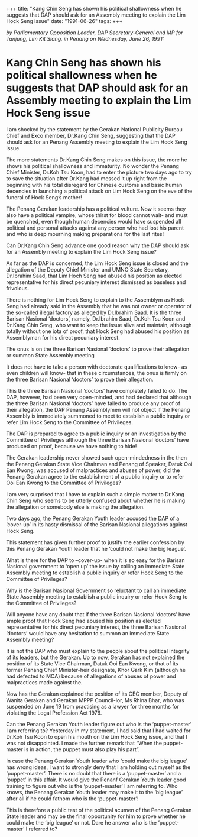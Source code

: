 +++ 
title: "Kang Chin Seng has shown his political shallowness when he suggests that DAP should ask for an Assembly meeting to explain the Lim Hock Seng issue"
date: "1991-06-26"
tags:
+++

_by Parliamentary Opposition Leader, DAP Secretary-General and MP for Tanjung, Lim Kit Siang, in Penang on Wednesday, June 26, 1991:_

# Kang Chin Seng has shown his political shallowness when he suggests that DAP should ask for an Assembly meeting to explain the Lim Hock Seng issue

I am shocked by the statement by the Gerakan National Publicity Bureau Chief and Exco member, Dr.Kang Chin Seng, suggesting that the DAP should ask for an Penang Assembly meeting to explain the Lim Hock Seng issue.</u>

The more statements Dr.Kang Chin Seng makes on this issue, the more he shows his political shallowness and immaturity. No wonder the Penang Chief Minister, Dr.Koh Tsu Koon, had to enter the picture two days ago to try to save the situation after Dr.Kang had messed it up right from the beginning with his total disregard for Chinese customs and basic human decencies in launching a political attack on Lim Hock Seng on the eve of the funeral of Hock Seng’s mother!

The Penang Gerakan leadership has a political vulture. Now it seems they also have a political vampire, whose thirst for blood cannot wait- and must be quenched, even though human decencies would have suspended all political and personal attacks against any person who had lost his parent and who is deep mourning making preparations for the last rites!

Can Dr.Kang Chin Seng advance one good reason why the DAP should ask for an Assembly meeting to explain the Lim Hock Seng issue?

As far as the DAP is concerned, the Lim Hock Seng issue is closed and the allegation of the Deputy Chief Minister and UMNO State Secretary, Dr.Ibrahim Saad, that Lim Hoch Seng had abused his position as elected representative for his direct pecuniary interest dismissed as baseless and frivolous.

There is nothing for Lim Hock Seng to explain to the Assemblym as Hock Seng had already said in the Assembly that he was not owner or operator of the so-called illegal factory as alleged by Dr.Ibrahim Saad.
It is the three Barisan Nasional ‘doctors’, namely, Dr.Ibrahim Saad, Dr.Koh Tsu Koon and Dr.Kang Chin Seng, who want to keep the issue alive and maintain, although totally without one iota of proof, that Hock Seng had abused his position as Assemblyman for his direct pecuniary interest.

The onus is on the three Barisan Nasional ‘doctors’ to prove their allegation or summon State Assembly meeting

It does not have to take a person with doctorate qualifications to know- as even children will know- that in these circumstances, the onus is firmly on the three Barisan Nasional ‘doctors’ to prove their allegation.

This the three Barisan Nasional ‘doctors’ have completely failed to do. The DAP, however, had been very open-minded, and had declared that although the three Barisan Nasional ‘doctors’ have failed to produce any proof of their allegation, the DAP Penang Assemblymen will not object if the Penang Assembly is immediately summoned to meet to establish a public inquiry or refer Lim Hock Seng to the Committee of Privileges.

The DAP is prepared to agree to a public inquiry or an investigation by the Committee of Privileges although the three Barisan Nasional ‘doctors’ have produced on proof, because we have nothing to hide!

The Gerakan leadership never showed such open-mindedness in the then the Penang Gerakan State Vice Chairman and Penang of Speaker, Datuk Ooi Ean Kwong, was accused of malpractices and abuses of power, did the Penang Gerakan agree to the establishment of a public inquiry or to refer Ooi Ean Kwong to the Committee of Privileges?

 I am very surprised that I have to explain such a simple matter to Dr.Kang Chin Seng who seems to be utterly confused about whether he is making the allegation or somebody else is making the allegation.

Two days ago, the Penang Gerakan Youth leader accused the DAP of a ‘cover-up’ in its hasty dismissal of the Barisan Nasional allegations against Hock Seng.

This statement has given further proof to justify the earlier confession by this Penang Gerakan Youth leader that he ‘could not make the big league’.

What is there for the DAP to –cover-up- when it is so easy for the Barisan Nasional government to ‘open up’ the issue by calling an immediate State Assembly meeting to establish a public inquiry or refer Hock Seng to the Committee of Privileges?

Why is the Barisan Nasional Government so reluctant to call an immediate State Assembly meeting to establish a public inquiry or refer Hock Seng to the Committee of Privileges?

Will anyone have any doubt that if the three Barisan Nasional ‘doctors’ have ample proof that Hock Seng had abused his position as elected representative for his direct pecuniary interest, the three Barisan Nasional ‘doctors’ would have any hesitation to summon an immediate State Assembly meeting?

It is not the DAP who must explain to the people about the political integrity of its leaders, but the Gerakan. Up to now, Gerakan has not  explained the position of its State Vice Chairman, Datuk Ooi Ean Kwong, or that of its former Penang Chief Minister-heir designate, Khor Gark Kim (although he had defected to MCA) because of allegations of abuses of power and malpractices made against the.

Now has the Gerakan explained the position of its CEC member, Deputy of Wanita Gerakan and Gerakan MPPP Council-lor, Ms Rhina Bhar, who was suspended on June 19 from practising as a lawyer for three months for violating the Legal Profession Act 1976.

Can the Penang Gerakan Youth leader figure out who is the ‘puppet-master’ I am referring to?
Yesterday in my statement, I had said that I had waited for Dr.Koh Tsu Koon to open his mouth on the Lim Hock Seng issue, and that I was not disappointed. I made the further remark that “When the puppet-master is in action, the puppet must also play his part”.

In case the Penang Gerakan Youth leader who ‘could make the big league’ has wrong ideas, I want to strongly deny that I am holding out myself as the ‘puppet-master’.
There is no doubt that there is a ‘puppet-master’ and a ‘puppet’ in this affair. It would give the Penanf Gerakan Youth leader good training to figure out who is the ‘puppet-master’ I am referring to. Who knows, the Penang Gerakan Youth leader may make it to the ‘big league’ after all if he could fathom who is the ‘puppet-master’!

This is therefore a public test of the political acumen of the Penang Gerakan State leader and may be the final opportunity for him to prove whether he could make the ‘big league’ or not. Dare he answer who is the ‘puppet-master’ I referred to?
 
